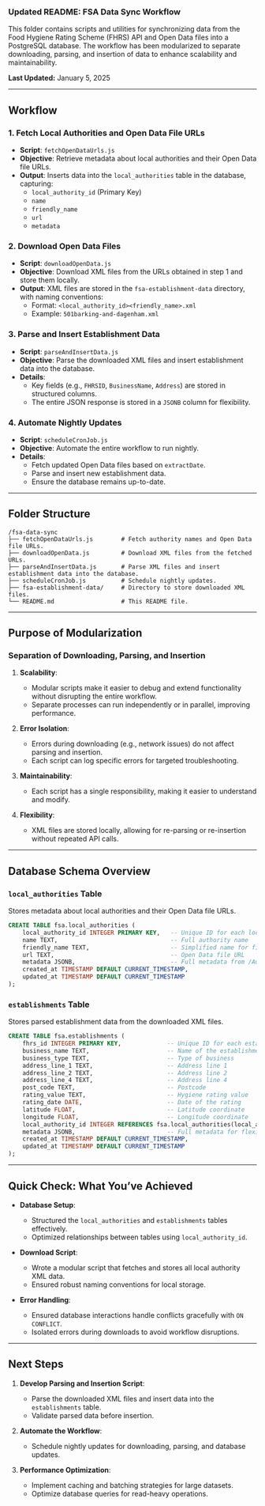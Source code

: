### **Updated README: FSA Data Sync Workflow**

This folder contains scripts and utilities for synchronizing data from the Food Hygiene Rating Scheme (FHRS) API and Open Data files into a PostgreSQL database. The workflow has been modularized to separate downloading, parsing, and insertion of data to enhance scalability and maintainability.

**Last Updated:** January 5, 2025

---

## **Workflow**

### **1. Fetch Local Authorities and Open Data File URLs**
- **Script**: `fetchOpenDataUrls.js`
- **Objective**: Retrieve metadata about local authorities and their Open Data file URLs.
- **Output**: Inserts data into the `local_authorities` table in the database, capturing:
  - `local_authority_id` (Primary Key)
  - `name`
  - `friendly_name`
  - `url`
  - `metadata`

### **2. Download Open Data Files**
- **Script**: `downloadOpenData.js`
- **Objective**: Download XML files from the URLs obtained in step 1 and store them locally.
- **Output**: XML files are stored in the `fsa-establishment-data` directory, with naming conventions:
  - Format: `<local_authority_id><friendly_name>.xml`
  - Example: `501barking-and-dagenham.xml`

### **3. Parse and Insert Establishment Data**
- **Script**: `parseAndInsertData.js`
- **Objective**: Parse the downloaded XML files and insert establishment data into the database.
- **Details**:
  - Key fields (e.g., `FHRSID`, `BusinessName`, `Address`) are stored in structured columns.
  - The entire JSON response is stored in a `JSONB` column for flexibility.

### **4. Automate Nightly Updates**
- **Script**: `scheduleCronJob.js`
- **Objective**: Automate the entire workflow to run nightly.
- **Details**:
  - Fetch updated Open Data files based on `extractDate`.
  - Parse and insert new establishment data.
  - Ensure the database remains up-to-date.

---

## **Folder Structure**

```
/fsa-data-sync
├── fetchOpenDataUrls.js        # Fetch authority names and Open Data file URLs.
├── downloadOpenData.js         # Download XML files from the fetched URLs.
├── parseAndInsertData.js       # Parse XML files and insert establishment data into the database.
├── scheduleCronJob.js          # Schedule nightly updates.
├── fsa-establishment-data/     # Directory to store downloaded XML files.
└── README.md                   # This README file.
```

---

## **Purpose of Modularization**

### **Separation of Downloading, Parsing, and Insertion**
1. **Scalability**:
   - Modular scripts make it easier to debug and extend functionality without disrupting the entire workflow.
   - Separate processes can run independently or in parallel, improving performance.

2. **Error Isolation**:
   - Errors during downloading (e.g., network issues) do not affect parsing and insertion.
   - Each script can log specific errors for targeted troubleshooting.

3. **Maintainability**:
   - Each script has a single responsibility, making it easier to understand and modify.

4. **Flexibility**:
   - XML files are stored locally, allowing for re-parsing or re-insertion without repeated API calls.

---

## **Database Schema Overview**

### **`local_authorities` Table**
Stores metadata about local authorities and their Open Data file URLs.
```sql
CREATE TABLE fsa.local_authorities (
    local_authority_id INTEGER PRIMARY KEY,   -- Unique ID for each local authority
    name TEXT,                                -- Full authority name
    friendly_name TEXT,                       -- Simplified name for filenames
    url TEXT,                                 -- Open Data file URL
    metadata JSONB,                           -- Full metadata from /Authorities endpoint
    created_at TIMESTAMP DEFAULT CURRENT_TIMESTAMP,
    updated_at TIMESTAMP DEFAULT CURRENT_TIMESTAMP
);
```

### **`establishments` Table**
Stores parsed establishment data from the downloaded XML files.
```sql
CREATE TABLE fsa.establishments (
    fhrs_id INTEGER PRIMARY KEY,             -- Unique ID for each establishment
    business_name TEXT,                      -- Name of the establishment
    business_type TEXT,                      -- Type of business
    address_line_1 TEXT,                     -- Address line 1
    address_line_2 TEXT,                     -- Address line 2
    address_line_4 TEXT,                     -- Address line 4
    post_code TEXT,                          -- Postcode
    rating_value TEXT,                       -- Hygiene rating value
    rating_date DATE,                        -- Date of the rating
    latitude FLOAT,                          -- Latitude coordinate
    longitude FLOAT,                         -- Longitude coordinate
    local_authority_id INTEGER REFERENCES fsa.local_authorities(local_authority_id),
    metadata JSONB,                          -- Full metadata for flexibility
    created_at TIMESTAMP DEFAULT CURRENT_TIMESTAMP,
    updated_at TIMESTAMP DEFAULT CURRENT_TIMESTAMP
);
```

---

## **Quick Check: What You’ve Achieved**
- **Database Setup**:
  - Structured the `local_authorities` and `establishments` tables effectively.
  - Optimized relationships between tables using `local_authority_id`.

- **Download Script**:
  - Wrote a modular script that fetches and stores all local authority XML data.
  - Ensured robust naming conventions for local storage.

- **Error Handling**:
  - Ensured database interactions handle conflicts gracefully with `ON CONFLICT`.
  - Isolated errors during downloads to avoid workflow disruptions.

---

## **Next Steps**
1. **Develop Parsing and Insertion Script**:
   - Parse the downloaded XML files and insert data into the `establishments` table.
   - Validate parsed data before insertion.

2. **Automate the Workflow**:
   - Schedule nightly updates for downloading, parsing, and database updates.

3. **Performance Optimization**:
   - Implement caching and batching strategies for large datasets.
   - Optimize database queries for read-heavy operations.